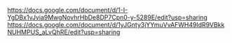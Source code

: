 https://docs.google.com/document/d/1-I-YgDBx1vJvia9MwgNovhrHbDe8DP7Cpn0-y-5289E/edit?usp=sharing
https://docs.google.com/document/d/1yJGnty3jYYmuVvAFWH49ldR9VBkkNUHMPUS_aLvQhRE/edit?usp=sharing
